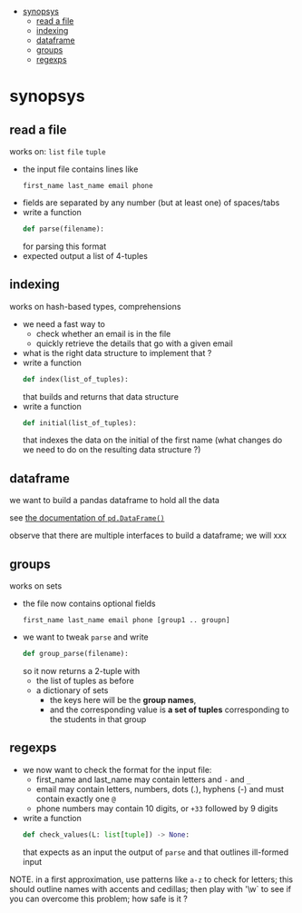- [synopsys](#synopsys)
  - [read a file](#read-a-file)
  - [indexing](#indexing)
  - [dataframe](#dataframe)
  - [groups](#groups)
  - [regexps](#regexps)

# synopsys

## read a file

works on: `list` `file` `tuple`

* the input file contains lines like
  ```
  first_name last_name email phone
  ```
* fields are separated by any number (but at least one) of spaces/tabs
* write a function
  ```python
  def parse(filename):
  ```
  for parsing this format
* expected output a list of 4-tuples

## indexing

works on hash-based types, comprehensions

* we need a fast way to
  * check whether an email is in the file
  * quickly retrieve the details that go with a given email
* what is the right data structure to implement that ?
* write a function
  ```python
  def index(list_of_tuples):
  ```
  that builds and returns that data structure
* write a function
  ```python
  def initial(list_of_tuples):
  ```
  that indexes the data on the
  initial of the first name (what changes do we need to do on the resulting data
  structure ?)
## dataframe

we want to build a pandas dataframe to hold all the data

see [the documentation of
`pd.DataFrame()`](https://pandas.pydata.org/docs/reference/api/pandas.DataFrame.html)

observe that there are multiple interfaces to build a dataframe; we will xxx

## groups

works on sets

* the file now contains optional fields
  ```
  first_name last_name email phone [group1 .. groupn]
  ```
* we want to tweak `parse` and write
  ```python
  def group_parse(filename):
  ```
  so it now returns a 2-tuple with
  * the list of tuples as before
  * a dictionary of sets
    * the keys here will be the **group names**,
    * and the corresponding value is **a set of tuples** corresponding to the students in that group


## regexps

* we now want to check the format for the input file:
  * first_name and last_name may contain letters and `-` and `_`
  * email may contain letters, numbers, dots (.), hyphens (-) and must contain exactly one `@`
  * phone numbers may contain 10 digits, or `+33` followed by 9 digits
* write a function
  ```python
  def check_values(L: list[tuple]) -> None:
  ```
  that expects as an input the output of `parse` and that outlines ill-formed input

NOTE. in a first approximation, use patterns like `a-z` to check for letters;
this should outline names with accents and cedillas; then play with '\w` to see if you can overcome this problem; how safe is it ?


